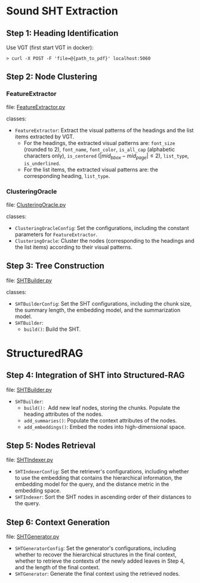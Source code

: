 # Sound SHT Extraction

## Step 1: Heading Identification
Use VGT (first start VGT in docker):
```
> curl -X POST -F 'file=@{path_to_pdf}' localhost:5060
```

## Step 2: Node Clustering
### FeatureExtractor
file: [FeatureExtractor.py](./FeatureExtractor.py)

classes:
- `FeatureExtractor`: Extract the visual patterns of the headings and the list items extracted by VGT.
    - For the headings, the extracted visual patterns are: `font_size` (rounded to 2), `font_name`, `font_color`, `is_all_cap` (alphabetic characters only), `is_centered` ($|mid_{bbox} - mid_{page}| \leq 2$), `list_type`, `is_underlined`.
    - For the list items, the extracted visual patterns are: the corresponding heading, `list_type`.

### ClusteringOracle
file: [ClusteringOracle.py](./ClusteringOracle.py)

classes:
- `ClusteringOracleConfig`: Set the configurations, including the constant parameters for `FeatureExtractor`.
- `ClusteringOracle`: Cluster the nodes (corresponding to the headings and the list items) according to their visual patterns.

## Step 3: Tree Construction
file: [SHTBuilder.py](./SHTBuilder.py)

classes: 
- `SHTBuilderConfig`: Set the SHT configurations, including the chunk size, the summary length, the embedding model, and the summarization model.
- `SHTBuilder`: 
    - `build()`: Build the SHT.


# StructuredRAG
## Step 4: Integration of SHT into Structured-RAG
file: [SHTBuilder.py](./SHTBuilder.py)

- `SHTBuilder`: 
    - `build(): `Add new leaf nodes, storing the chunks. Populate the heading attributes of the nodes.
    - `add_summaries()`: Populate the context attributes of the nodes. 
    - `add_embeddings()`: Embed the nodes into high-dimensional space.

## Step 5: Nodes Retrieval
file: [SHTIndexer.py](./SHTIndexer.py)

- `SHTIndexerConfig`: Set the retriever's configurations, including whether to use the embedding that contains the hierarchical information, the embedding model for the query, and the distance metric in the embedding space.
- `SHTIndexer`: Sort the SHT nodes in ascending order of their distances to the query.

## Step 6: Context Generation
file: [SHTGenerator.py](./SHTGenerator.py)

- `SHTGeneratorConfig`: Set the generator's configurations, including whether to recover the hierarchical structures in the final context, whether to retrieve the contexts of the newly added leaves in Step 4, and the length of the final context.
- `SHTGenerator`: Generate the final context using the retrieved nodes.

